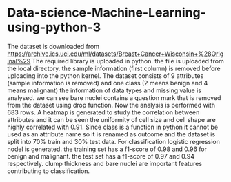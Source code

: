 # Data-science-Machine-Learning-using-python-3
The dataset is downloaded from https://archive.ics.uci.edu/ml/datasets/Breast+Cancer+Wisconsin+%28Original%29
The required library is uploaded in python.
the file is uploaded from the local directory.
the sample information (first column) is removed before uploading into the python kernel.
The dataset consists of 9 attributes (sample information is removed) and one class (2 means benign and 4 means malignant)
the information of data types and missing value is analysed.
we can see bare nuclei contains a question mark that is removed from the dataset using drop function.
Now the analysis is performed with 683 rows.
A heatmap is generated to study the correlation between attributes and it can be seen the uniformity of cell size and cell shape are highly correlated with 0.91.
Since class is a function in python it cannot be used as an attribute name so it is renamed as outcome and the dataset is split into 70% train and 30% test data.
For classification logistic regression nodel is generated.
the training set has a f1-score of 0.98 and 0.96 for benign and malignant.
the test set has a f1-score of 0.97 and 0.94 respectively.
clump thickness and bare nuclei are important features contributing to classification.
